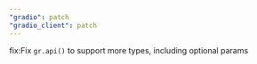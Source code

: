 ```yaml
---
"gradio": patch
"gradio_client": patch
---
```


fix:Fix `gr.api()` to support more types, including optional params
